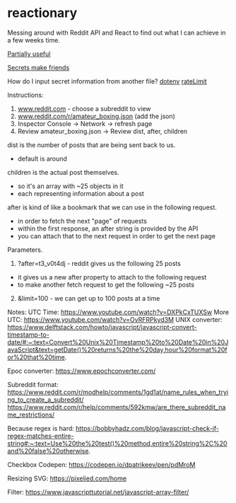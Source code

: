# reactionary

Messing around with Reddit API and React to find out what I can achieve in a few weeks time.

[Partially useful](https://rymur.github.io/setup)

[Secrets make friends](https://github.com/reddit-archive/reddit/wiki/OAuth2)

How do I input secret information from another file?
[dotenv](https://youtu.be/uk9pviyvrtg?t=110)
[rateLimit](https://youtu.be/uk9pviyvrtg?t=1436)

Instructions:

1. www.reddit.com - choose a subreddit to view
2. www.reddit.com/r/amateur_boxing.json (add the json)
3. Inspector Console -> Network -> refresh page
4. Review amateur_boxing.json -> Review dist, after, children

dist is the number of posts that are being sent back to us.

- default is around

children is the actual post themselves.

- so it's an array with ~25 objects in it
- each representing information about a post

after is kind of like a bookmark that we can use in the following request.

- in order to fetch the next "page" of requests
- within the first response, an after string is provided by the API
- you can attach that to the next request in order to get the next page

Parameters.

1. ?after=t3_v0t4dj - reddit gives us the following 25 posts

- it gives us a new after property to attach to the following request
- to make another fetch request to get the following ~25 posts

2. &limit=100 - we can get up to 100 posts at a time

Notes:
UTC Time: https://www.youtube.com/watch?v=DXPkCxTUXSw
More UTC: https://www.youtube.com/watch?v=OvRFRPkyd3M
UNIX converter: https://www.delftstack.com/howto/javascript/javascript-convert-timestamp-to-date/#:~:text=Convert%20Unix%20Timestamp%20to%20Date%20in%20JavaScript&text=getDate()%20returns%20the%20day,hour%20format%20for%20that%20time.

Epoc converter: https://www.epochconverter.com/

Subreddit format: https://www.reddit.com/r/modhelp/comments/1gd1at/name_rules_when_trying_to_create_a_subreddit/
https://www.reddit.com/r/help/comments/592kmw/are_there_subreddit_name_restrictions/

Because regex is hard: https://bobbyhadz.com/blog/javascript-check-if-regex-matches-entire-string#:~:text=Use%20the%20test()%20method,entire%20string%2C%20and%20false%20otherwise.

Checkbox Codepen: https://codepen.io/dpatrikeev/pen/pdMroM

Resizing SVG: https://pixelied.com/home

Filter: https://www.javascripttutorial.net/javascript-array-filter/
